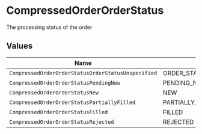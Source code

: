 # CompressedOrderOrderStatus

The processing status of the order


## Values

| Name                                               | Value                                              |
| -------------------------------------------------- | -------------------------------------------------- |
| `CompressedOrderOrderStatusOrderStatusUnspecified` | ORDER_STATUS_UNSPECIFIED                           |
| `CompressedOrderOrderStatusPendingNew`             | PENDING_NEW                                        |
| `CompressedOrderOrderStatusNew`                    | NEW                                                |
| `CompressedOrderOrderStatusPartiallyFilled`        | PARTIALLY_FILLED                                   |
| `CompressedOrderOrderStatusFilled`                 | FILLED                                             |
| `CompressedOrderOrderStatusRejected`               | REJECTED                                           |